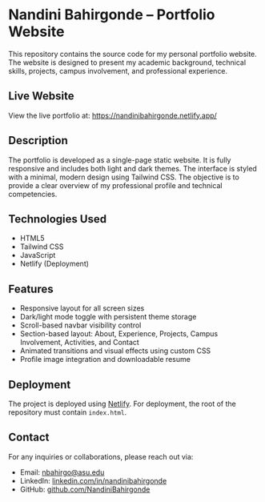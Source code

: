 # Nandini Bahirgonde – Portfolio Website

This repository contains the source code for my personal portfolio website. The website is designed to present my academic background, technical skills, projects, campus involvement, and professional experience.

## Live Website

View the live portfolio at: https://nandinibahirgonde.netlify.app/

## Description

The portfolio is developed as a single-page static website. It is fully responsive and includes both light and dark themes. The interface is styled with a minimal, modern design using Tailwind CSS. The objective is to provide a clear overview of my professional profile and technical competencies.

## Technologies Used

- HTML5
- Tailwind CSS
- JavaScript
- Netlify (Deployment)

## Features

- Responsive layout for all screen sizes
- Dark/light mode toggle with persistent theme storage
- Scroll-based navbar visibility control
- Section-based layout: About, Experience, Projects, Campus Involvement, Activities, and Contact
- Animated transitions and visual effects using custom CSS
- Profile image integration and downloadable resume

## Deployment

The project is deployed using [Netlify](https://netlify.com). For deployment, the root of the repository must contain `index.html`.

## Contact

For any inquiries or collaborations, please reach out via:

- Email: nbahirgo@asu.edu
- LinkedIn: [linkedin.com/in/nandinibahirgonde](https://linkedin.com/in/nandinibahirgonde)
- GitHub: [github.com/NandiniBahirgonde](https://github.com/NandiniBahirgonde)
